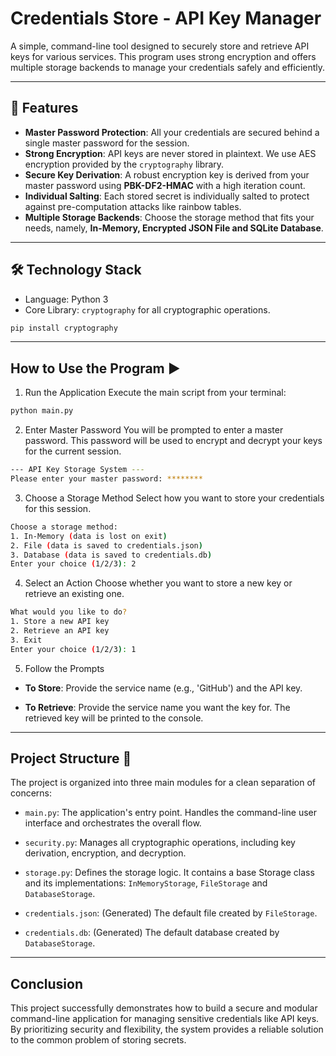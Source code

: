 # Credentials Store - API Key Manager

A simple, command-line tool designed to securely store and retrieve API keys for various services. This program uses strong encryption and offers multiple storage backends to manage your credentials safely and efficiently.

---

## 🧩 Features
- **Master Password Protection**: All your credentials are secured behind a single master password for the session.
- **Strong Encryption**: API keys are never stored in plaintext. We use AES encryption provided by the `cryptography` library.
- **Secure Key Derivation**: A robust encryption key is derived from your master password using **PBK-DF2-HMAC** with a high iteration count.
- **Individual Salting**: Each stored secret is individually salted to protect against pre-computation attacks like rainbow tables.
- **Multiple Storage Backends**: Choose the storage method that fits your needs, namely, **In-Memory, Encrypted JSON File and SQLite Database**.

---

## 🛠️ Technology Stack 
- Language: Python 3
- Core Library: `cryptography` for all cryptographic operations.
```bash
pip install cryptography
```
---

## How to Use the Program ▶️
1. Run the Application
Execute the main script from your terminal:
```bash
python main.py
```
2. Enter Master Password
You will be prompted to enter a master password. This password will be used to encrypt and decrypt your keys for the current session.
```bash
--- API Key Storage System ---
Please enter your master password: ********
```
3. Choose a Storage Method
Select how you want to store your credentials for this session.
```bash
Choose a storage method:
1. In-Memory (data is lost on exit)
2. File (data is saved to credentials.json)
3. Database (data is saved to credentials.db)
Enter your choice (1/2/3): 2
```
4. Select an Action
Choose whether you want to store a new key or retrieve an existing one.
```bash
What would you like to do?
1. Store a new API key
2. Retrieve an API key
3. Exit
Enter your choice (1/2/3): 1
```
5. Follow the Prompts

- **To Store**: Provide the service name (e.g., 'GitHub') and the API key.

- **To Retrieve**: Provide the service name you want the key for. The retrieved key will be printed to the console.

---

## Project Structure 📁
The project is organized into three main modules for a clean separation of concerns:

- `main.py`: The application's entry point. Handles the command-line user interface and orchestrates the overall flow.

- `security.py`: Manages all cryptographic operations, including key derivation, encryption, and decryption.

- `storage.py`: Defines the storage logic. It contains a base Storage class and its implementations: `InMemoryStorage`, `FileStorage` and `DatabaseStorage`.

- `credentials.json`: (Generated) The default file created by `FileStorage`.

- `credentials.db`: (Generated) The default database created by `DatabaseStorage`.

---

## Conclusion

This project successfully demonstrates how to build a secure and modular command-line application for managing sensitive credentials like API keys. By prioritizing security and flexibility, the system provides a reliable solution to the common problem of storing secrets.

